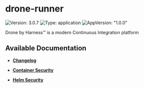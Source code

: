 # drone-runner

![Version: 3.0.7](https://img.shields.io/badge/Version-3.0.7-informational?style=flat-square) ![Type: application](https://img.shields.io/badge/Type-application-informational?style=flat-square) ![AppVersion: "1.0.0"](https://img.shields.io/badge/AppVersion-"1.0.0"-informational?style=flat-square)

Drone by Harness™ is a modern Continuous Integration platform

## Available Documentation

- [**Changelog**](CHANGELOG)

- [**Container Security**](container-security)

- [**Helm Security**](helm-security)

